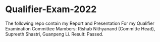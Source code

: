 # Qualifier-Exam-2022
The following repo contain my Report and Presentation For my Qualifier Examination
Committee Mambers: Rishab Nithyanand (Committe Head), Supreeth Shastri, Guanpeng Li.
Result: Passed.
